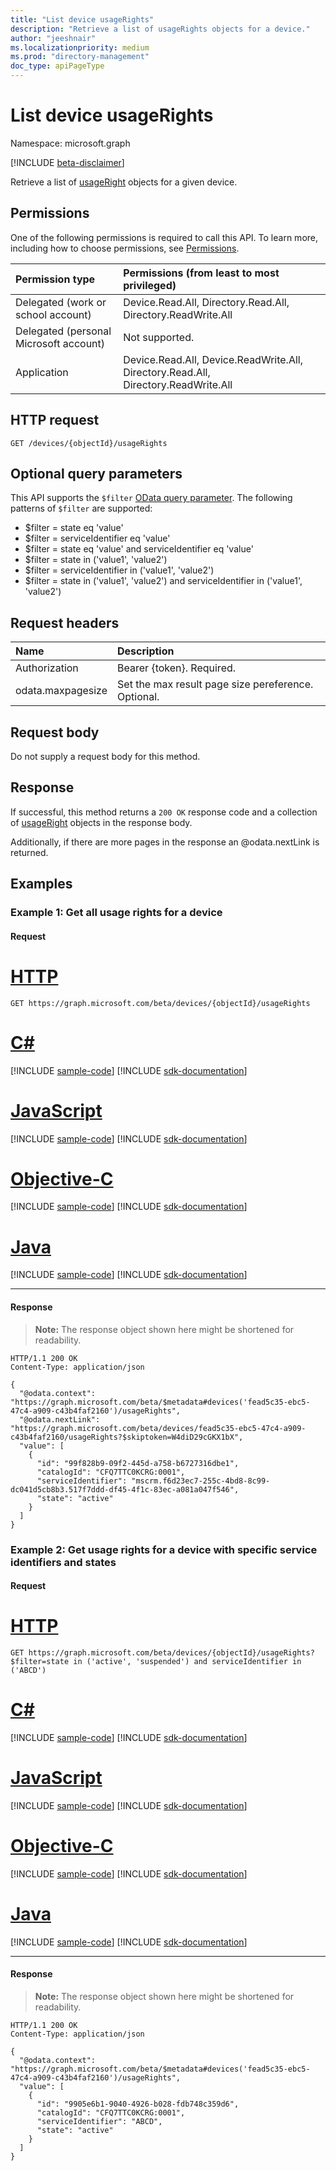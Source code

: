 ```yaml
---
title: "List device usageRights"
description: "Retrieve a list of usageRights objects for a device."
author: "jeeshnair"
ms.localizationpriority: medium
ms.prod: "directory-management"
doc_type: apiPageType
---
```


# List device usageRights
Namespace: microsoft.graph

[!INCLUDE [beta-disclaimer](../../includes/beta-disclaimer.md)]

Retrieve a list of [usageRight](../resources/usageright.md) objects for a given device.

## Permissions
One of the following permissions is required to call this API. To learn more, including how to choose permissions, see [Permissions](/graph/permissions-reference).

|Permission type|Permissions (from least to most privileged)|
|:---|:---|
|Delegated (work or school account)|Device.Read.All, Directory.Read.All, Directory.ReadWrite.All|
|Delegated (personal Microsoft account)|Not supported.|
|Application|Device.Read.All, Device.ReadWrite.All, Directory.Read.All, Directory.ReadWrite.All|

## HTTP request

<!-- {
  "blockType": "ignored"
}
-->
``` http
GET /devices/{objectId}/usageRights
```

## Optional query parameters
This API supports the `$filter` [OData query parameter](/graph/query-parameters). The following patterns of `$filter` are supported:

- $filter = state eq 'value'
- $filter = serviceIdentifier eq 'value'
- $filter = state eq 'value' and serviceIdentifier eq 'value'
- $filter = state in ('value1', 'value2')
- $filter = serviceIdentifier in ('value1', 'value2')
- $filter = state in ('value1', 'value2') and serviceIdentifier in ('value1', 'value2')

## Request headers
|Name|Description|
|:---|:---|
|Authorization|Bearer {token}. Required.|
|odata.maxpagesize|Set the max result page size pereference. Optional.|

## Request body
Do not supply a request body for this method.

## Response
If successful, this method returns a `200 OK` response code and a collection of [usageRight](../resources/usageright.md) objects in the response body.

Additionally, if there are more pages in the response an @odata.nextLink is returned.

## Examples

### Example 1: Get all usage rights for a device
 
#### Request

# [HTTP](#tab/http)
<!-- {
  "blockType": "request",
  "name": "list_usageright_1"
}
-->
``` http
GET https://graph.microsoft.com/beta/devices/{objectId}/usageRights
```
# [C#](#tab/csharp)
[!INCLUDE [sample-code](../includes/snippets/csharp/list-usageright-1-csharp-snippets.md)]
[!INCLUDE [sdk-documentation](../includes/snippets/snippets-sdk-documentation-link.md)]

# [JavaScript](#tab/javascript)
[!INCLUDE [sample-code](../includes/snippets/javascript/list-usageright-1-javascript-snippets.md)]
[!INCLUDE [sdk-documentation](../includes/snippets/snippets-sdk-documentation-link.md)]

# [Objective-C](#tab/objc)
[!INCLUDE [sample-code](../includes/snippets/objc/list-usageright-1-objc-snippets.md)]
[!INCLUDE [sdk-documentation](../includes/snippets/snippets-sdk-documentation-link.md)]

# [Java](#tab/java)
[!INCLUDE [sample-code](../includes/snippets/java/list-usageright-1-java-snippets.md)]
[!INCLUDE [sdk-documentation](../includes/snippets/snippets-sdk-documentation-link.md)]

---


#### Response
>**Note:** The response object shown here might be shortened for readability.
<!-- {
  "blockType": "response",
  "truncated": true,
  "@odata.type": "Collection(microsoft.graph.usageRight)"
}
-->
``` http
HTTP/1.1 200 OK
Content-Type: application/json

{
  "@odata.context": "https://graph.microsoft.com/beta/$metadata#devices('fead5c35-ebc5-47c4-a909-c43b4faf2160')/usageRights",
  "@odata.nextLink": "https://graph.microsoft.com/beta/devices/fead5c35-ebc5-47c4-a909-c43b4faf2160/usageRights?$skiptoken=W4diD29cGKX1bX",
  "value": [
    {
      "id": "99f828b9-09f2-445d-a758-b6727316dbe1",
      "catalogId": "CFQ7TTC0KCRG:0001",
      "serviceIdentifier": "mscrm.f6d23ec7-255c-4bd8-8c99-dc041d5cb8b3.517f7ddd-df45-4f1c-83ec-a081a047f546",
      "state": "active"
    }
  ]
}
```

### Example 2: Get usage rights for a device with specific service identifiers and states

#### Request

# [HTTP](#tab/http)
<!-- {
  "blockType": "request",
  "name": "list_usageright_2"
}
-->
``` http
GET https://graph.microsoft.com/beta/devices/{objectId}/usageRights?$filter=state in ('active', 'suspended') and serviceIdentifier in ('ABCD')
```
# [C#](#tab/csharp)
[!INCLUDE [sample-code](../includes/snippets/csharp/list-usageright-2-csharp-snippets.md)]
[!INCLUDE [sdk-documentation](../includes/snippets/snippets-sdk-documentation-link.md)]

# [JavaScript](#tab/javascript)
[!INCLUDE [sample-code](../includes/snippets/javascript/list-usageright-2-javascript-snippets.md)]
[!INCLUDE [sdk-documentation](../includes/snippets/snippets-sdk-documentation-link.md)]

# [Objective-C](#tab/objc)
[!INCLUDE [sample-code](../includes/snippets/objc/list-usageright-2-objc-snippets.md)]
[!INCLUDE [sdk-documentation](../includes/snippets/snippets-sdk-documentation-link.md)]

# [Java](#tab/java)
[!INCLUDE [sample-code](../includes/snippets/java/list-usageright-2-java-snippets.md)]
[!INCLUDE [sdk-documentation](../includes/snippets/snippets-sdk-documentation-link.md)]

---


#### Response
>**Note:** The response object shown here might be shortened for readability.
<!-- {
  "blockType": "response",
  "truncated": true,
  "@odata.type": "Collection(microsoft.graph.usageRight)"
}
-->
``` http
HTTP/1.1 200 OK
Content-Type: application/json

{
  "@odata.context": "https://graph.microsoft.com/beta/$metadata#devices('fead5c35-ebc5-47c4-a909-c43b4faf2160')/usageRights",
  "value": [
    {
      "id": "9905e6b1-9040-4926-b028-fdb748c359d6",
      "catalogId": "CFQ7TTC0KCRG:0001",
      "serviceIdentifier": "ABCD",
      "state": "active"
    }
  ]
}
```
